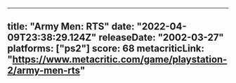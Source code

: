 
---
title: "Army Men: RTS"
date: "2022-04-09T23:38:29.124Z"
releaseDate: "2002-03-27"
platforms: ["ps2"]
score: 68
metacriticLink: "https://www.metacritic.com/game/playstation-2/army-men-rts"
---
